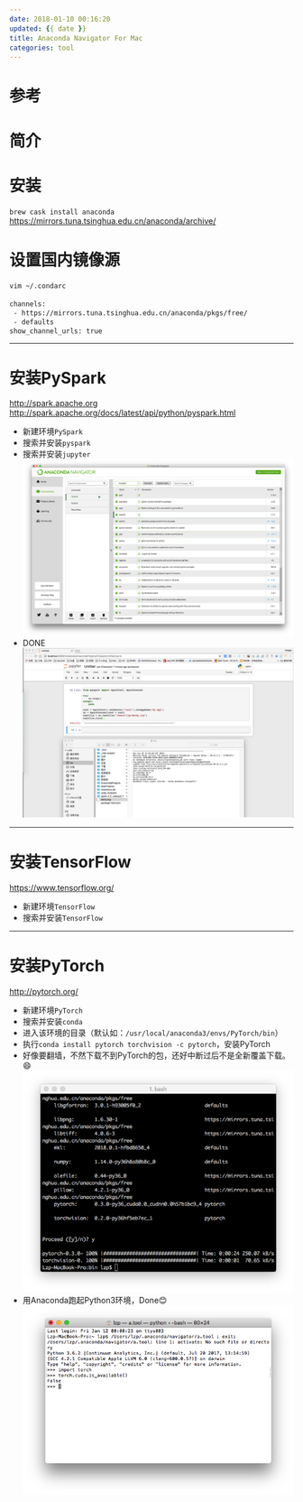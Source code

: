 ```yaml
---
date: 2018-01-10 00:16:20
updated: {{ date }}
title: Anaconda Navigator For Mac
categories: tool 
---
```


# 参考

# 简介

# 安装
`brew cask install anaconda`
https://mirrors.tuna.tsinghua.edu.cn/anaconda/archive/

# 设置国内镜像源
```
vim ~/.condarc

channels:
 - https://mirrors.tuna.tsinghua.edu.cn/anaconda/pkgs/free/
 - defaults
show_channel_urls: true
```

***



<!--more-->



# 安装PySpark
http://spark.apache.org
http://spark.apache.org/docs/latest/api/python/pyspark.html
- 新建环境`PySpark`
- 搜索并安装`pyspark`
- 搜索并安装`jupyter`
![done](/uploads/posts/Snip20180113_5.png)
- DONE
![done](/uploads/posts/Snip20180113_6.png)

***

# 安装TensorFlow
https://www.tensorflow.org/
- 新建环境`TensorFlow`
- 搜索并安装`TensorFlow`

***

# 安装PyTorch
http://pytorch.org/
- 新建环境`PyTorch`
- 搜索并安装`conda`
- 进入该环境的目录（默认如：`/usr/local/anaconda3/envs/PyTorch/bin`）
- 执行`conda install pytorch torchvision -c pytorch`，安装PyTorch
- 好像要翻墙，不然下载不到PyTorch的包，还好中断过后不是全新覆盖下载。😄
![done](/uploads/posts/Snip20180112_3.png)
- 用Anaconda跑起Python3环境，Done😊
![done](/uploads/posts/Snip20180112_4.png)
